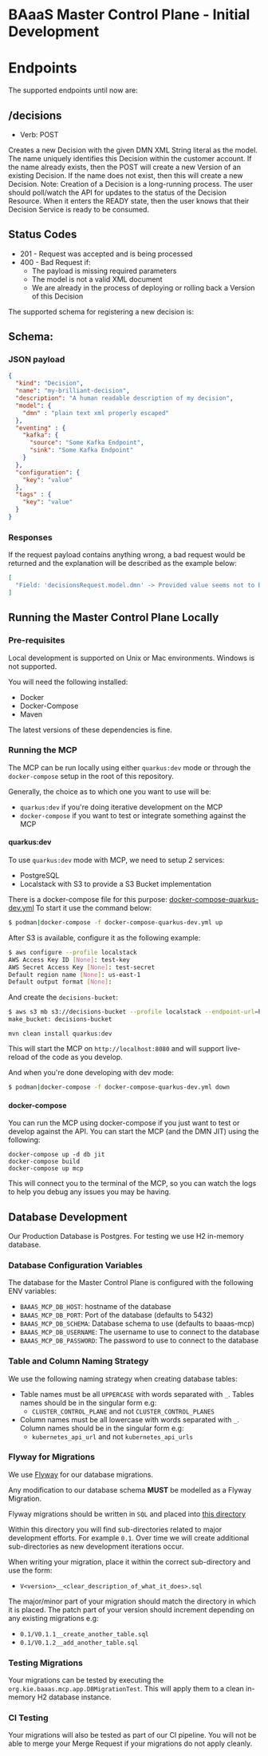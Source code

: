 # BAaaS Master Control Plane - Initial Development

# Endpoints

The supported endpoints until now are:

## /decisions

- Verb: POST

Creates a new Decision with the given DMN XML String literal as the model.
The name uniquely identifies this Decision within the customer account. If the name already exists, then the POST
will create a new Version of an existing Decision. If the name does not exist, then this will create a new Decision.
Note: Creation of a Decision is a long-running process. The user should poll/watch the API for updates to the status
of the Decision Resource. When it enters the READY state, then the user knows that their Decision Service is ready to be
consumed.

## **Status Codes**

- 201 - Request was accepted and is being processed
- 400 - Bad Request if:
  - The payload is missing required parameters
  - The model is not a valid XML document
  - We are already in the process of deploying or rolling back a Version of this Decision


The supported schema for registering a new decision is:

## **Schema**:

### JSON payload

```json
{
  "kind": "Decision",
  "name": "my-brilliant-decision",
  "description": "A human readable description of my decision",
  "model": {
    "dmn" : "plain text xml properly escaped"
  },
  "eventing" : {
    "kafka": {
      "source": "Some Kafka Endpoint",
      "sink": "Some Kafka Endpoint"
    }
  },
  "configuration": {
    "key": "value"
  },
  "tags" : {
    "key": "value"
  }
}
```

### Responses

If the request payload contains anything wrong, a bad request would be returned and the explanation will be described
as the example below:

```json
[
  "Field: 'decisionsRequest.model.dmn' -> Provided value seems not to be valid, explanation: The element type \"dmn:definitions\" must be terminated by the matching end-tag \"</dmn:definitions>\"."
]
```
## Running the Master Control Plane Locally

### Pre-requisites

Local development is supported on Unix or Mac environments. Windows is not supported.

You will need the following installed:

* Docker
* Docker-Compose
* Maven

The latest versions of these dependencies is fine.

### Running the MCP

The MCP can be run locally using either `quarkus:dev` mode or through the `docker-compose` setup in the root of this repository.

Generally, the choice as to which one you want to use will be:

- `quarkus:dev` if you're doing iterative development on the MCP
- `docker-compose` if you want to test or integrate something against the MCP

#### quarkus:dev

To use `quarkus:dev` mode with MCP, we need to setup 2 services:

- PostgreSQL
- Localstack with S3 to provide a S3 Bucket implementation

There is a docker-compose file for this purpose: [docker-compose-quarkus-dev.yml](docker-compose-quarkus-dev.yml)
To start it use the command below:

```bash
$ podman|docker-compose -f docker-compose-quarkus-dev.yml up
```

After S3 is available, configure it as the following example:

```bash
$ aws configure --profile localstack
AWS Access Key ID [None]: test-key
AWS Secret Access Key [None]: test-secret
Default region name [None]: us-east-1
Default output format [None]:
```

And create the `decisions-bucket`:

```bash
$ aws s3 mb s3://decisions-bucket --profile localstack --endpoint-url=http://localhost:8008
make_bucket: decisions-bucket
```


```shell
mvn clean install quarkus:dev
```
This will start the MCP on `http://localhost:8080` and will support live-reload of the code as you develop.

And when you're done developing with dev mode:

```bash
$ podman|docker-compose -f docker-compose-quarkus-dev.yml down
```


#### docker-compose

You can run the MCP using docker-compose if you just want to test or develop against the API. You can start the MCP
(and the DMN JIT) using the following:

```shell
docker-compose up -d db jit
docker-compose build
docker-compose up mcp
```
This will connect you to the terminal of the MCP, so you can watch the logs to help you debug any issues you may be having.

## Database Development

Our Production Database is Postgres. For testing we use H2 in-memory database.

### Database Configuration Variables

The database for the Master Control Plane is configured with the following ENV variables:

* `BAAAS_MCP_DB_HOST`: hostname of the database
* `BAAAS_MCP_DB_PORT`: Port of the database (defaults to 5432)
* `BAAAS_MCP_DB_SCHEMA`: Database schema to use (defaults to baaas-mcp)
* `BAAAS_MCP_DB_USERNAME`: The username to use to connect to the database
* `BAAAS_MCP_DB_PASSWORD`: The password to use to connect to the database

### Table and Column Naming Strategy

We use the following naming strategy when creating database tables:

* Table names must be all `UPPERCASE` with words separated with `_`. Tables names should be in the singular form e.g:
  * `CLUSTER_CONTROL_PLANE` and not `CLUSTER_CONTROL_PLANES`
* Column names must be all lowercase with words separated with `_`. Column names should be in the singular form e.g:
  * `kubernetes_api_url` and not `kubernetes_api_urls`

### Flyway for Migrations

We use [Flyway](https://flywaydb.org) for our database migrations.

Any modification to our database schema __MUST__ be modelled as a Flyway Migration.

Flyway migrations should be written in `SQL` and placed into [this directory](baaas-master-control-plane/src/main/resources/db/migration)

Within this directory you will find sub-directories related to major development efforts. For example `0.1`. Over time we will
create additional sub-directories as new development iterations occur.

When writing your migration, place it within the correct sub-directory and use the form:

* `V<version>__<clear_description_of_what_it_does>.sql`

The major/minor part of your migration should match the directory in which it is placed. The patch part of your version should increment
depending on any existing migrations e.g:

* `0.1/V0.1.1__create_another_table.sql`
* `0.1/V0.1.2__add_another_table.sql`

### Testing Migrations

Your migrations can be tested by executing the `org.kie.baaas.mcp.app.DBMigrationTest`. This will apply them to a clean in-memory
H2 database instance.

### CI Testing

Your migrations will also be tested as part of our CI pipeline. You will not be able to merge your Merge Request if your migrations
do not apply cleanly. 